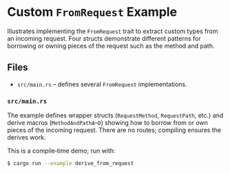 # Custom `FromRequest` Example

Illustrates implementing the `FromRequest` trait to extract custom types from an
incoming request.  Four structs demonstrate different patterns for borrowing or
owning pieces of the request such as the method and path.

## Files

- `src/main.rs` – defines several `FromRequest` implementations.

### `src/main.rs`

The example defines wrapper structs (`RequestMethod`, `RequestPath`, etc.) and
derive macros (`MethodAndPathA`–`D`) showing how to borrow from or own pieces of
the incoming request. There are no routes; compiling ensures the derives work.

This is a compile‑time demo; run with:

```bash
$ cargo run --example derive_from_request
```
